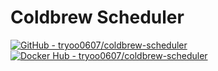 # Coldbrew Scheduler
[![GitHub - tryoo0607/coldbrew-scheduler](https://img.shields.io/badge/GitHub-coldbrew--scheduler-181717?logo=github&logoColor=white&style=flat)](https://github.com/tryoo0607/coldbrew-scheduler)
[![Docker Hub - tryoo0607/coldbrew-scheduler](https://img.shields.io/badge/Docker%20Hub-tryoo0607%2Fcoldbrew--scheduler-2496ED?logo=docker&logoColor=white&style=flat)](https://hub.docker.com/r/tryoo0607/coldbrew-scheduler)


